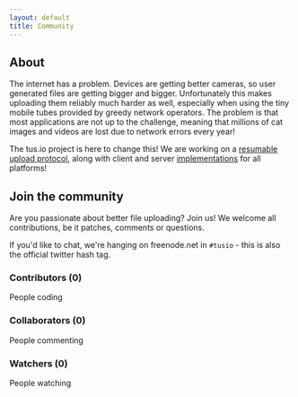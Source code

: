 ```yaml
---
layout: default
title: Community
---
```


## About

The internet has a problem. Devices are getting better cameras, so user
generated files are getting bigger and bigger. Unfortunately this makes
uploading them reliably much harder as well, especially when using the tiny
mobile tubes provided by greedy network operators. The problem is that most
applications are not up to the challenge, meaning that millions of cat images
and videos are lost due to network errors every year!

The tus.io project is here to change this! We are working on a [resumable
upload protocol](protocols/resumable-upload.html), along with client and server
[implementations](implementations.html) for all platforms!

## Join the community

Are you passionate about better file uploading? Join us! We welcome all
contributions, be it patches, comments or questions.

If you'd like to chat, we're hanging on freenode.net in `#tusio` - this is also
the official twitter hash tag.

<div class="community" data-contains="members, collaborators, contributors">
  <h3>Contributors (<span>0</span>)</h3>
  <p>People coding</p>
  <div></div>
</div>

<div class="community" data-contains="issues">
  <h3>Collaborators (<span>0</span>)</h3>
  <p>People commenting</p>
  <div></div>
</div>

<div class="community" data-contains="subscribers, stargazers">
  <h3>Watchers (<span>0</span>)</h3>
  <p>People watching</p>
  <div></div>
</div>
